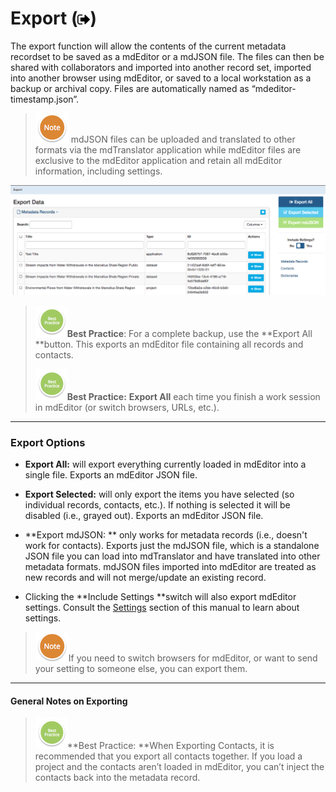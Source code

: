 # Export \(![](/assets/symbol_sign-out_16.png)\)

The export function will allow the contents of the current metadata recordset to be saved as a mdEditor or a mdJSON file. The files can then be shared with collaborators and imported into another record set, imported into another browser using mdEditor, or saved to a local workstation as a backup or archival copy. Files are automatically named as “mdeditor-timestamp.json”.

> ![](/assets/NoteSmall.png) mdJSON files can be uploaded and translated to other formats via the mdTranslator application while mdEditor files are exclusive to the mdEditor application and retain all mdEditor information, including settings.

![](/assets/export_window.png)

> ![](/assets/BestPracticeSmall.png)**Best Practice**: For a complete backup, use the **Export All **button. This exports an mdEditor file containing all records and contacts.
>
> ![](/assets/BestPracticeSmall.png)**Best Practice:** **Export All** each time you finish a work session in mdEditor \(or switch browsers, URLs, etc.\).

---

### **Export Options**

* **Export All:** will export everything currently loaded in mdEditor into a single file. Exports an mdEditor JSON file.

* **Export Selected:** will only export the items you have selected \(so individual records, contacts, etc.\). If nothing is selected it will be disabled \(i.e., grayed out\). Exports an mdEditor JSON file.

* **Export mdJSON: ** only works for metadata records \(i.e., doesn't work for contacts\). Exports just the mdJSON file, which is a standalone JSON file you can load into mdTranslator and have translated into other metadata formats. mdJSON files imported into mdEditor are treated as new records and will not merge/update an existing record.

* Clicking the **Include Settings **switch will also export mdEditor settings. Consult the [Settings](/settings.md) section of this manual to learn about settings.

> ![](/assets/NoteSmall.png)If you need to switch browsers for mdEditor, or want to send your setting to someone else, you can export them.

---

#### General Notes on Exporting

> ![](/assets/BestPracticeSmall.png)**Best Practice: **When Exporting Contacts, it is recommended that you export all contacts together. If you load a project and the contacts aren’t loaded in mdEditor, you can’t inject the contacts back into the metadata record.



